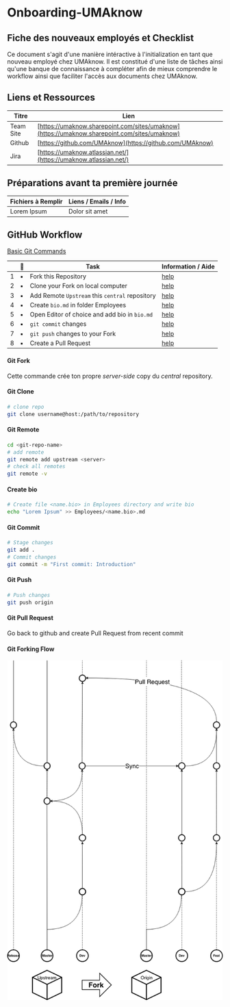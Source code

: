 # Onboarding-UMAknow

## Fiche des nouveaux employés et Checklist

Ce document s'agit d'une manière intéractive à l'initialization en tant que nouveau employé chez UMAknow. Il est constitué d'une liste de tâches ainsi qu'une banque de connaissance à compléter afin de mieux comprendre le workflow ainsi que faciliter l'accès aux documents chez UMAknow.

## Liens et Ressources

| Titre     | Lien                                                         |
| --------- | ------------------------------------------------------------ |
| Team Site | [https://umaknow.sharepoint.com/sites/umaknow](https://umaknow.sharepoint.com/sites/umaknow) |
| Github    | [https://github.com/UMAknow](https://github.com/UMAknow)     |
| Jira      | [https://umaknow.atlassian.net/](https://umaknow.atlassian.net/) |

## Préparations avant ta première journée

| Fichiers à Remplir | Liens / Emails / Info |
| ------------------ | --------------------- |
| Lorem Ipsum        | Dolor sit amet        |

## GitHub Workflow

[Basic Git Commands](https://confluence.atlassian.com/bitbucketserver/basic-git-commands-776639767.html)

|      | :checkered_flag:     | Task                                            | Information / Aide     |
| ---- | -------------------- | ----------------------------------------------- | ---------------------- |
| 1    | :black_small_square: | Fork this Repository                            | [help](#git-fork)      |
| 2    | :black_small_square: | Clone your Fork on local computer               | [help](#git-clone)     |
| 3    | :black_small_square: | Add Remote `Upstream` this `central` repository | [help](#git-remote) |
| 4    | :black_small_square: | Create `bio.md` in folder Employees             | [help](#create-bio)              |
| 5    | :black_small_square: | Open Editor of choice and add bio in `bio.md`   | [help](#create-bio)              |
| 6    | :black_small_square: | `git commit` changes                            | [help](#git-commit)              |
| 7    | :black_small_square: | `git push` changes to your Fork                 | [help](#git-push)              |
| 8    | :black_small_square: | Create a Pull Request                           | [help](#git-pull-request)              |

#### Git Fork

Cette commande crée ton propre _server-side_ copy du _central_ repository. 

#### Git Clone

```bash
# clone repo
git clone username@host:/path/to/repository
```

#### Git Remote

```bash
cd <git-repo-name>
# add remote
git remote add upstream <server>
# check all remotes
git remote -v
```

#### Create bio

```bash
# Create file <name.bio> in Employees directory and write bio
echo "Lorem Ipsum" >> Employees/<name.bio>.md
```

#### Git Commit

```bash
# Stage changes
git add .
# Commit changes
git commit -m "First commit: Introduction"
```

#### Git Push

```bash
# Push changes
git push origin
```

#### Git Pull Request

Go back to github and create Pull Request from recent commit

#### Git Forking Flow

<img src="Fork Diagram.draw.io.png" width="800" />









